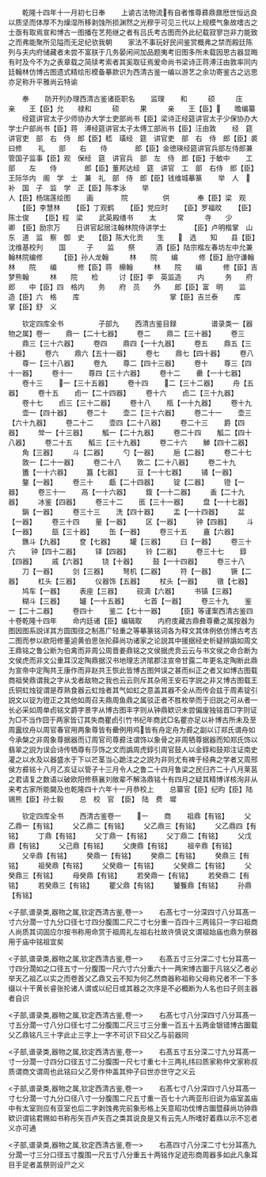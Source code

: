 <!-- { "loadSidebar": true } -->
　　乾隆十四年十一月初七日奉
　　上谕古法物流有自者惟尊彞鼎鼐厯世恒远良以质坚而体厚不为燥湿所移剥蚀所损渊然之光穆乎可见三代以上规模气象故嗜古之士亟有取焉宣和博古一图播在艺苑继之者有吕氏考古图而外此纪载寂寥岂非力能致之而弗能聚所见隘而无足纪欤我朝
　　家法不事玩好民间鉴赏概弗之禁而殿廷陈列与夫内府储藏者未尝不富朕于几务晏闲间加品题夷考旧图多所未载因思古器显晦有时及今不为之表章载之简牍考索者其奚取征焉爰命尚书梁诗正蒋溥汪由敦率同内廷翰林仿博古图遗式精绘形模备摹款识为西清古鉴一编以游艺之余功寄鉴古之远思亦足称升平雅尚云特谕


　　奉
　　防开列办理西清古鉴诸臣职名
　　监理
　　和　　　硕　　　庄　　　亲　　王【臣】允　　禄和　　　硕　　　果　　　亲　　王【臣】　　曕编纂
　　经筵讲官太子少师协办大学士吏部尚书【臣】梁诗正经筵讲官太子少保协办大学士户部尚书【臣】蒋　溥经筵讲官太子太傅工部尚书【臣】汪由敦
　　经　筵　讲官吏　部　右　侍　郎【臣】嵇　璜经　筵　讲官吏　部　右　侍　郎【臣】裘曰修
　　礼　　部　　右　　侍　　　　郎【臣】金徳瑛经筵讲官兵部左侍郎兼管国子监事【臣】观　保经　筵　讲官兵　部　左　侍　郎【臣】于敏中
　　工　　部　　左　　侍　　　　郎【臣】董邦达经　筵　讲官　工　部　右侍　郎【臣】王际华内　阁　学　士　兼　礼　部　侍　郎【臣】钱维城摹篆
　　举　人　　补　国　子　监　学　正【臣】陈孝泳
　　举　　　　　　　　　　　　　　　人【臣】杨瑞莲绘图
　　画　　　　院　　　　　供　　　　奉【臣】梁　观
　　【臣】李慧林
　　【臣】丁观鹤
　　【臣】党应时
　　【臣】罗福旼
　　【臣】陈士俊
　　【臣】程　梁
　　武英殿缮书
　　太　　　常　　　寺　　少　　　卿　【臣】励宗万
　　日讲官起居注翰林院侍讲学士　　　　【臣】卢明楷掌　山　东　道　监　察　御　史　　【臣】陈大化贡　　生　　　选　　知　　县【臣】沈维基校刋
　　国　　　子　　监　　祭　　　酒【臣】陆宗楷左春坊左中允兼翰林院编修　　　【臣】孙人龙翰　　　林　　院　　编　　　修【臣】励守谦翰　　　林　　院　　编　　　修【臣】蒋　檙翰　　　林　　院　　编　　　修【臣】吉梦熊翰　　　林　　院　　检　　　讨【臣】李　英监造
　　内　　　务　　府　　　郎　　中【臣】四　格内　　务　　府　员　　外　　郎【臣】富　明
　　监　　　　　　　　　　　　　造【臣】六　格
　　库　　　　　　　　　　　　　掌【臣】吉兰泰
　　库　　　　　　　　　　　　　掌【臣】舒　义


　　钦定四库全书　　　　　子部九
　　西清古鉴目録　　　　　谱录类一【器物之属】卷一
　　鼎一【二十七器】
　　卷二
　　鼎二【三十器】
　　卷三
　　鼎三【三十六器】
　　卷四
　　鼎四【一十九器】
　　卷五
　　鼎五【三十器】
　　卷六
　　鼎六【五十一器】
　　卷七
　　鼎七【四十器】
　　卷八
　　尊一【三十八器】
　　卷九
　　尊二【四十三器】
　　卷十
　　尊三【四十一器】
　　卷十一
　　尊四【三十六器】
　　卷十二
　　罍【一十七器】
　　卷十三
　　一【三十五器】
　　卷十四
　　二【三十二器】
　　舟【五器】
　　卷十五
　　卣一【二十四器】
　　卷十六
　　卣二【三十九器】
　　卷十七
　　卣三【三十二器】
　　卷十八
　　瓶【一十九器】
　　卷十九
　　壶一【四十器】
　　卷二十
　　壶二【三十六器】
　　卷二十一
　　壶三【六十九器】
　　卷二十二
　　壶四【二十八器】
　　卷二十三
　　爵【四器】
　　斚一【十三器】
　　觚一【二十九器】
　　卷二十四
　　觚二【四十八器】
　　卷二十五
　　觚三【三十九器】
　　卷二十六
　　觯【四十二器】
　　角【三器】
　　斗【二器】
　　勺【一器】
　　巵【二器】
　　卷二十七
　　敦一【二十一器】
　　卷二十八
　　敦二【二十八器】
　　卷二十九
　　簠【一十六器】
　　簋【七器】
　　豆【一十七器】
　　铺【一器】
　　鏊【一器】
　　卷三十
　　甗【二十四器】
　　锭【二器】
　　镫【一器】
　　卷三十一
　　鬲【一十六器】
　　鍑【一十二器】
　　盉【二十九器】
　　冰鉴【四器】
　　卷三十二
　　匜【三十一器】
　　盘【一十七器】
　　鋗【一器】
　　卷三十三
　　洗【四十器】
　　盂【一十四器】
　　盆【一器】
　　卷三十四
　　量【一器】
　　区【一器】
　　钟【四器】
　　斗【一器】
　　瓿【三十器】
　　缶【一器】
　　卷三十五
　　盦【六器】
　　鐎斗【九器】
　　奁【七器】
　　罐【三器】
　　臼【一器】
　　卷三十六
　　钟【四十二器】
　　铎【四器】
　　铃【二器】
　　卷三十七
　　錞【四器】
　　戚【六器】
　　铙【十器】
　　鼓【一十四器】
　　卷三十八
　　刀【一器】
　　剑【三器】
　　弩机【二器】
　　符【一器】
　　镢【二器】
　　杠头【三器】
　　仪器饰【五器】
　　杖头【一器】
　　镦【七器】
　　鸠车【一器】
　　表座【三器】
　　砚滴【六器】
　　书镇【三器】
　　糊斗【三器】
　　罏【一十五器】
　　七首【一器】
　　卷三十九
　　鉴一【二十二器】
　　卷四十
　　鉴二【七十一器】
　　【臣】等谨案西清古鉴四十卷乾隆十四年
　　命内廷诸【臣】编辑取
　　内府庋藏古鼎彜尊罍之属按器为图因图系説详其方圆围径之制髙广轻重之等摹篆铭词各为释文其体例依仿博古考古二图而参以欧阳修董逌黄伯思张抡薛尚功诸家之论説其中援据经史析疑辨譌如周文王鼎铭之鲁公断为伯禽而非周公周晋姜鼎铭之文侯据虎贲云云与书文侯之命合断为文侯虎而非文公重耳汉定陶鼎据汉书地理志济隂郡注宣帝甘露二年更名定陶断此鼎为宣帝中定陶共王康作而非赵共王恢此皆博古图舛误之甚而纠正之者又如博古图载商祖癸鼎谓我之字从戈者敌物之我也云云则斥其杂用王安石字説之非又博古图载王氏铜虹烛锭谓是荐熟食器云虹烛者其气如虹之意盖其器不全从而传会兹于周素锭引説文以锭为镫正之其他如周召夫鼎周鱼鼎之属驳正者不胜枚举而于旧説之可从者一长必采如周单卣铭文爵字景字从博古图丰字则从钟鼎欵识未尝偏废独铭首□字则证为□不当作囧于两家皆订其失商瞿卣引竹书纪年商武□名瞿亦足以补博古所未及至周靁纹舟以周官春官用两象尊皆有罍例用鸡皆有舟定舟为彛之副以订郑氏谓舟如今承槃之非周象尊据器而订周官司尊彛注谓饰以象骨之非周牺尊据器而知郑氏饰以翡翠之説为误会诗传牺尊有莎饰之文而譌周虎錞引周官鼓人以金錞和鼓郑注证南史灌之以水及以器盛水于下以芒茎当心跪注之之説为非则尤有禆于经典之学者又周邢侯方彛铭十八月乙亥证以管子十三月令人之鲁二十四月鲁梁之民归齐二十八月莱莒之君请复之数语以破欧阳修蔡襄刘敞辈不解洛鼎铭十有四月之疑其精博详核洵非从来考古家所能闚及也乾隆四十六年十一月恭校上
　　总纂官【臣】纪昀【臣】陆锡熊【臣】孙士毅
　　总　校　官　【臣】　陆　费　墀





　　钦定四库全书
　　西清古鉴卷一
　　一
　　商
　　祖鼎【有铭】
　　父乙鼎一【有铭】
　　父乙鼎二【有铭】
　　父乙鼎三【有铭】
　　父乙鼎四【有铭】
　　丁鼎【有铭】
　　父丁鼎一【有铭】
　　父丁鼎二【有铭】
　　父戊鼎【有铭】
　　父己鼎【有铭】
　　父庚鼎【有铭】
　　祖辛鼎【有铭】
　　父辛鼎【有铭】
　　癸鼎一【有铭】
　　癸鼎二【有铭】
　　癸鼎三【有铭】
　　祖癸鼎【有铭】
　　父癸鼎一【有铭】
　　父癸鼎二【有铭】
　　父癸鼎三【有铭】
　　母癸鼎【有铭】
　　若癸鼎一【有铭】
　　若癸鼎二【有铭】
　　若癸鼎三【有铭】
　　瞿父鼎【有铭】
　　饕餮鼎【有铭】
　　孙鼎【有铭】

<子部,谱录类,器物之属,钦定西清古鉴,卷一>
　　右髙七寸一分深四寸八分耳髙一寸六分濶一寸九分口径七寸四分腹围二尺二寸七分重一百四十三两铭只一字曰祖商人尚质其词固应尔按书称用命赏于祖周礼左祖右社故许慎说文谓祖始庙也鼎为祭器用于庙中铭祖宜矣











<子部,谱录类,器物之属,钦定西清古鉴,卷一>
　　右髙五寸三分深二寸七分耳髙一寸四分濶如之口径五寸一分腹围一尺六寸六分重六十一两宋博古圗于凡铭父乙者必举天乙祖乙以实之而卷首父乙鼎又云不知为何乙然商器称祖称父母称兄者不一下多缀以十干黄长睿张抡诸人谓或以纪日或其器之次序是不必概断为人名也曰子则主器者自识










<子部,谱录类,器物之属,钦定西清古鉴,卷一>
　　右髙七寸八分深四寸八分耳髙一寸五分濶一寸八分口径七寸二分腹围二尺三寸三分重一百五十五两金银错博古圗载父乙鼎铭凡三十字此止三字上一字不可识下曰父乙与前器同












<子部,谱录类,器物之属,钦定西清古鉴,卷一>
　　右髙五寸五分深二寸九分耳髙一寸一分濶一寸四分口径五寸二分腹围一尺七寸重七十三两礼纬曰质家称仲文家称叔质谓商文谓周也此铭曰父乙旁作仲盖其仲子曰世亦世守之义云












<子部,谱录类,器物之属,钦定西清古鉴,卷一>
　　右髙七寸八分深四寸八分耳髙一寸七分濶一寸九分口径八寸一分腹围二尺五寸重一百七十六两亚形旧说为庙室盖庙中有太室则应有亚室也后二字剥蚀弗完前象形格上矢意昭功伐博古圗暨薛尚功钟鼎欵识谓铭君赐如书称彤矢百卢矢百之类其说良是又有云先人所嗜好着鼎以示不忘者义亦可通










<子部,谱录类,器物之属,钦定西清古鉴,卷一>
　　右髙四寸八分深二寸七分耳髙九分濶一寸三分口径五寸腹围一尺五寸八分重五十两铭作足迹形商周器多如此凡象耳目手足者盖祭则设尸之义













